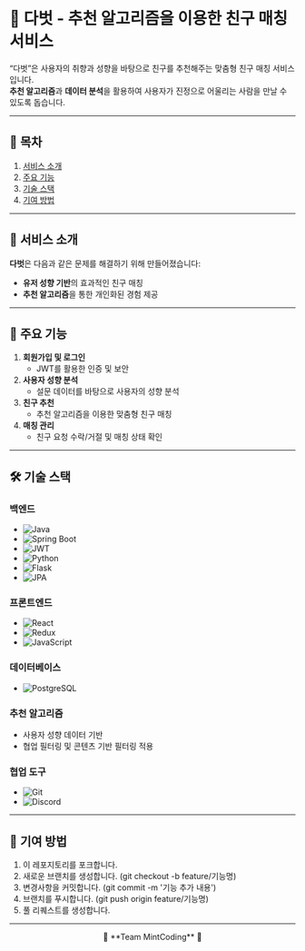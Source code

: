 # 🌟 다벗 - 추천 알고리즘을 이용한 친구 매칭 서비스

“다벗”은 사용자의 취향과 성향을 바탕으로 친구를 추천해주는 맞춤형 친구 매칭 서비스입니다.  
**추천 알고리즘**과 **데이터 분석**을 활용하여 사용자가 진정으로 어울리는 사람을 만날 수 있도록 돕습니다.

---

## 📖 목차
1. [서비스 소개](#📝-서비스-소개)  
2. [주요 기능](#🚀-주요-기능)  
3. [기술 스택](#🛠️-기술-스택)  
4. [기여 방법](#🤝-기여-방법)  

---

## 📝 서비스 소개

**다벗**은 다음과 같은 문제를 해결하기 위해 만들어졌습니다:
- **유저 성향 기반**의 효과적인 친구 매칭
- **추천 알고리즘**을 통한 개인화된 경험 제공

---

## 🚀 주요 기능

1. **회원가입 및 로그인**  
   - JWT를 활용한 인증 및 보안  
2. **사용자 성향 분석**  
   - 설문 데이터를 바탕으로 사용자의 성향 분석  
3. **친구 추천**  
   - 추천 알고리즘을 이용한 맞춤형 친구 매칭  
4. **매칭 관리**  
   - 친구 요청 수락/거절 및 매칭 상태 확인

---
## 🛠️ 기술 스택

### 백엔드
- ![Java](https://img.shields.io/badge/Java-007396?style=flat-square&logo=java&logoColor=white)
- ![Spring Boot](https://img.shields.io/badge/Spring%20Boot-6DB33F?style=flat-square&logo=springboot&logoColor=white)
- ![JWT](https://img.shields.io/badge/JWT-000000?style=flat-square&logo=jsonwebtokens&logoColor=white)
- ![Python](https://img.shields.io/badge/Python-3776AB?style=flat-square&logo=python&logoColor=white)
- ![Flask](https://img.shields.io/badge/Flask-000000?style=flat-square&logo=flask&logoColor=white) 
- ![JPA](https://img.shields.io/badge/JPA-6DB33F?style=flat-square&logo=hibernate&logoColor=white)

### 프론트엔드
- ![React](https://img.shields.io/badge/React-61DAFB?style=flat-square&logo=react&logoColor=black)
- ![Redux](https://img.shields.io/badge/Redux-764ABC?style=flat-square&logo=redux&logoColor=white)
- ![JavaScript](https://img.shields.io/badge/JavaScript-F7DF1E?style=flat-square&logo=javascript&logoColor=black) 

### 데이터베이스
- ![PostgreSQL](https://img.shields.io/badge/PostgreSQL-336791?style=flat-square&logo=postgresql&logoColor=white)

### 추천 알고리즘
- 사용자 성향 데이터 기반
- 협업 필터링 및 콘텐츠 기반 필터링 적용  

### 협업 도구
- ![Git](https://img.shields.io/badge/Git-F05032?style=flat-square&logo=git&logoColor=white)
- ![Discord](https://img.shields.io/badge/Discord-5865F2?style=flat-square&logo=discord&logoColor=white)

---

## 🤝 기여 방법

1. 이 레포지토리를 포크합니다.
2. 새로운 브랜치를 생성합니다. (git checkout -b feature/기능명)
3. 변경사항을 커밋합니다. (git commit -m '기능 추가 내용')
4. 브랜치를 푸시합니다. (git push origin feature/기능명)
5. 풀 리퀘스트를 생성합니다.

---

<div align="center">
  🌟 **Team MintCoding** 🌟  
</div>

